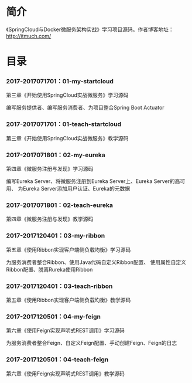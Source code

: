 # 简介 

《SpringCloud与Docker微服务架构实战》学习项目源码。作者博客地址：http://itmuch.com/

# 目录 

### 2017-2017071701：01-my-startcloud<br>
第三章《开始使用SpringCloud实战微服务》学习源码
<p>
编写服务提供者、编写服务消费者、为项目整合Spring Boot Actuator
</p>

### 2017-2017071701：01-teach-startcloud<br>
第三章《开始使用SpringCloud实战微服务》教学源码

### 2017-2017071801：02-my-eureka<br>
第四章《微服务注册与发现》学习源码
<p>
编写Eureka Server、将微服务注册到Eureka Server上、Eureka Server的高可用、
为Eureka Server添加用户认证、Eureka的元数据
</p>

### 2017-2017071801：02-teach-eureka<br>
第四章《微服务注册与发现》教学源码

### 2017-2017120401：03-my-ribbon<br>
第五章《使用Ribbon实现客户端侧负载均衡》学习源码
<p>
为服务消费者整合Ribbon、使用Java代码自定义Ribbon配置、
使用属性自定义Ribbon配置、脱离Rureka使用Ribbon
</p>

### 2017-2017120401：03-teach-ribbon<br>
第五章《使用Ribbon实现客户端侧负载均衡》教学源码

### 2017-2017120501：04-my-feign<br>
第六章《使用Feign实现声明式REST调用》学习源码
<p>
为服务消费者整合Feign、自定义Feign配置、手动创建Feign、Feign的日志
</p>

### 2017-2017120501：04-teach-feign<br>
第六章《使用Feign实现声明式REST调用》教学源码
